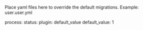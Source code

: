 Place yaml files here to override the default migrations.
Example:
user.user.yml

process:
  status:
    plugin: default_value
    default_value: 1